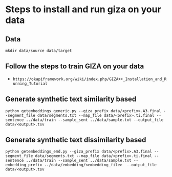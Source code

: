 # Steps to install and run giza on your data

## Data

`mkdir data/source data/target`
 
## Follow the steps to train GIZA on your data

- `https://okapiframework.org/wiki/index.php/GIZA++_Installation_and_Running_Tutorial`

## Generate synthetic text similarity based
`python getembeddings_generic.py --giza_prefix data/<prefix>.A3.final --segment_file data/segments.txt --map_file data/<prefix>.ti.final --sentence ../data/train --sample_sent ../data/sample.txt --output_file data/<output>.tsv`

## Generate synthetic text dissimilarity based
`python getembeddings_emd.py --giza_prefix data/<prefix>.A3.final --segment_file data/segments.txt --map_file data/<prefix>.ti.final --sentence ../data/train --sample_sent ../data/sample.txt --embedding_prefix ../data/embedding/<embedding_file>  --output_file data/<output>.tsv`
